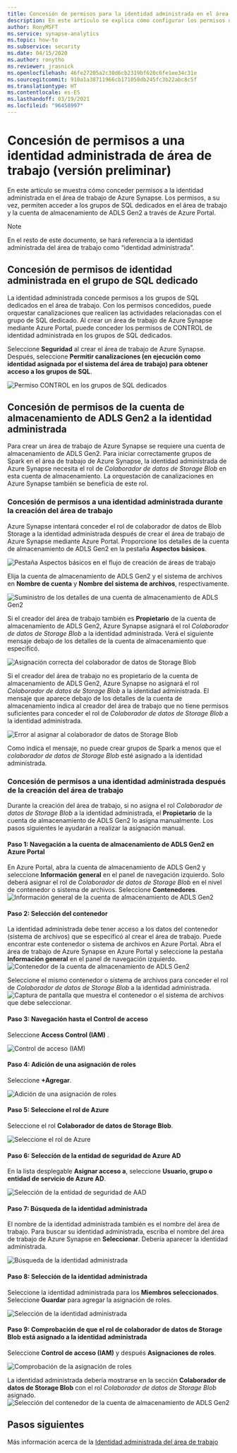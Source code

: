 ```yaml
---
title: Concesión de permisos para la identidad administrada en el área de trabajo de Synapse
description: En este artículo se explica cómo configurar los permisos de la identidad administrada en el área de trabajo de Azure Synapse.
author: RonyMSFT
ms.service: synapse-analytics
ms.topic: how-to
ms.subservice: security
ms.date: 04/15/2020
ms.author: ronytho
ms.reviewer: jrasnick
ms.openlocfilehash: 46fe27205a2c30d6cb2319bf620c6fe1ee34c31e
ms.sourcegitcommit: 910a1a38711966cb171050db245fc3b22abc8c5f
ms.translationtype: HT
ms.contentlocale: es-ES
ms.lasthandoff: 03/19/2021
ms.locfileid: "96458997"
---
```

# <a name="grant-permissions-to-workspace-managed-identity"></a>Concesión de permisos a una identidad administrada de área de trabajo (versión preliminar)

En este artículo se muestra cómo conceder permisos a la identidad administrada en el área de trabajo de Azure Synapse. Los permisos, a su vez, permiten acceder a los grupos de SQL dedicados en el área de trabajo y la cuenta de almacenamiento de ADLS Gen2 a través de Azure Portal.

>[!NOTE]
>En el resto de este documento, se hará referencia a la identidad administrada del área de trabajo como “identidad administrada”.

## <a name="grant-managed-identity-permissions-to-the-dedicated-sql-pool"></a>Concesión de permisos de identidad administrada en el grupo de SQL dedicado

La identidad administrada concede permisos a los grupos de SQL dedicados en el área de trabajo. Con los permisos concedidos, puede orquestar canalizaciones que realicen las actividades relacionadas con el grupo de SQL dedicado. Al crear un área de trabajo de Azure Synapse mediante Azure Portal, puede conceder los permisos de CONTROL de identidad administrada en los grupos de SQL dedicados.

Seleccione **Seguridad** al crear el área de trabajo de Azure Synapse. Después, seleccione **Permitir canalizaciones (en ejecución como identidad asignada por el sistema del área de trabajo) para obtener acceso a los grupos de SQL**.

![Permiso CONTROL en los grupos de SQL dedicados](./media/how-to-grant-workspace-managed-identity-permissions/configure-workspace-managed-identity-16.png)

## <a name="grant-the-managed-identity-permissions-to-adls-gen2-storage-account"></a>Concesión de permisos de la cuenta de almacenamiento de ADLS Gen2 a la identidad administrada

Para crear un área de trabajo de Azure Synapse se requiere una cuenta de almacenamiento de ADLS Gen2. Para iniciar correctamente grupos de Spark en el área de trabajo de Azure Synapse, la identidad administrada de Azure Synapse necesita el rol de *Colaborador de datos de Storage Blob* en esta cuenta de almacenamiento. La orquestación de canalizaciones en Azure Synapse también se beneficia de este rol.

### <a name="grant-permissions-to-managed-identity-during-workspace-creation"></a>Concesión de permisos a una identidad administrada durante la creación del área de trabajo

Azure Synapse intentará conceder el rol de colaborador de datos de Blob Storage a la identidad administrada después de crear el área de trabajo de Azure Synapse mediante Azure Portal. Proporcione los detalles de la cuenta de almacenamiento de ADLS Gen2 en la pestaña **Aspectos básicos**.

![Pestaña Aspectos básicos en el flujo de creación de áreas de trabajo](./media/how-to-grant-workspace-managed-identity-permissions/configure-workspace-managed-identity-1.png)

Elija la cuenta de almacenamiento de ADLS Gen2 y el sistema de archivos en **Nombre de cuenta** y **Nombre del sistema de archivos**, respectivamente.

![Suministro de los detalles de una cuenta de almacenamiento de ADLS Gen2](./media/how-to-grant-workspace-managed-identity-permissions/configure-workspace-managed-identity-2.png)

Si el creador del área de trabajo también es **Propietario** de la cuenta de almacenamiento de ADLS Gen2, Azure Synapse asignará el rol *Colaborador de datos de Storage Blob* a la identidad administrada. Verá el siguiente mensaje debajo de los detalles de la cuenta de almacenamiento que especificó.

![Asignación correcta del colaborador de datos de Storage Blob](./media/how-to-grant-workspace-managed-identity-permissions/configure-workspace-managed-identity-3.png)

Si el creador del área de trabajo no es propietario de la cuenta de almacenamiento de ADLS Gen2, Azure Synapse no asignará el rol *Colaborador de datos de Storage Blob* a la identidad administrada. El mensaje que aparece debajo de los detalles de la cuenta de almacenamiento indica al creador del área de trabajo que no tiene permisos suficientes para conceder el rol de *Colaborador de datos de Storage Blob* a la identidad administrada.

![Error al asignar al colaborador de datos de Storage Blob](./media/how-to-grant-workspace-managed-identity-permissions/configure-workspace-managed-identity-4.png)

Como indica el mensaje, no puede crear grupos de Spark a menos que el *colaborador de datos de Storage Blob* esté asignado a la identidad administrada.

### <a name="grant-permissions-to-managed-identity-after-workspace-creation"></a>Concesión de permisos a una identidad administrada después de la creación del área de trabajo

Durante la creación del área de trabajo, si no asigna el rol *Colaborador de datos de Storage Blob* a la identidad administrada, el **Propietario** de la cuenta de almacenamiento de ADLS Gen2 lo asigna manualmente. Los pasos siguientes le ayudarán a realizar la asignación manual.

#### <a name="step-1-navigate-to-the-adls-gen2-storage-account-in-azure-portal"></a>Paso 1: Navegación a la cuenta de almacenamiento de ADLS Gen2 en Azure Portal

En Azure Portal, abra la cuenta de almacenamiento de ADLS Gen2 y seleccione **Información general** en el panel de navegación izquierdo. Solo deberá asignar el rol de *Colaborador de datos de Storage Blob* en el nivel de contenedor o sistema de archivos. Seleccione **Contenedores**.  
![Información general de la cuenta de almacenamiento de ADLS Gen2](./media/how-to-grant-workspace-managed-identity-permissions/configure-workspace-managed-identity-5.png)

#### <a name="step-2-select-the-container"></a>Paso 2: Selección del contenedor

La identidad administrada debe tener acceso a los datos del contenedor (sistema de archivos) que se especificó al crear el área de trabajo. Puede encontrar este contenedor o sistema de archivos en Azure Portal. Abra el área de trabajo de Azure Synapse en Azure Portal y seleccione la pestaña **Información general** en el panel de navegación izquierdo.
![Contenedor de la cuenta de almacenamiento de ADLS Gen2](./media/how-to-grant-workspace-managed-identity-permissions/configure-workspace-managed-identity-7.png)


Seleccione el mismo contenedor o sistema de archivos para conceder el rol de *Colaborador de datos de Storage Blob* a la identidad administrada.
![Captura de pantalla que muestra el contenedor o el sistema de archivos que debe seleccionar.](./media/how-to-grant-workspace-managed-identity-permissions/configure-workspace-managed-identity-6.png)

#### <a name="step-3-navigate-to-access-control"></a>Paso 3: Navegación hasta el Control de acceso

Seleccione **Access Control (IAM)** .

![Control de acceso (IAM)](./media/how-to-grant-workspace-managed-identity-permissions/configure-workspace-managed-identity-8.png)

#### <a name="step-4-add-a-new-role-assignment"></a>Paso 4: Adición de una asignación de roles

Seleccione **+Agregar**.

![Adición de una asignación de roles](./media/how-to-grant-workspace-managed-identity-permissions/configure-workspace-managed-identity-9.png)

#### <a name="step-5-select-the-azure-role"></a>Paso 5: Seleccione el rol de Azure

Seleccione el rol **Colaborador de datos de Storage Blob**.

![Seleccione el rol de Azure](./media/how-to-grant-workspace-managed-identity-permissions/configure-workspace-managed-identity-10.png)

#### <a name="step-6-select-the-azure-ad-security-principal"></a>Paso 6: Selección de la entidad de seguridad de Azure AD

En la lista desplegable **Asignar acceso a**, seleccione **Usuario, grupo o entidad de servicio de Azure AD**.

![Selección de la entidad de seguridad de AAD](./media/how-to-grant-workspace-managed-identity-permissions/configure-workspace-managed-identity-11.png)

#### <a name="step-7-search-for-the-managed-identity"></a>Paso 7: Búsqueda de la identidad administrada

El nombre de la identidad administrada también es el nombre del área de trabajo. Para buscar su identidad administrada, escriba el nombre del área de trabajo de Azure Synapse en **Seleccionar**. Debería aparecer la identidad administrada.

![Búsqueda de la identidad administrada](./media/how-to-grant-workspace-managed-identity-permissions/configure-workspace-managed-identity-12.png)

#### <a name="step-8-select-the-managed-identity"></a>Paso 8: Selección de la identidad administrada

Seleccione la identidad administrada para los **Miembros seleccionados**. Seleccione **Guardar** para agregar la asignación de roles.

![Selección de la identidad administrada](./media/how-to-grant-workspace-managed-identity-permissions/configure-workspace-managed-identity-13.png)

#### <a name="step-9-verify-that-the-storage-blob-data-contributor-role-is-assigned-to-the-managed-identity"></a>Paso 9: Comprobación de que el rol de colaborador de datos de Storage Blob está asignado a la identidad administrada

Seleccione **Control de acceso (IAM)** y después **Asignaciones de roles**.

![Comprobación de la asignación de roles](./media/how-to-grant-workspace-managed-identity-permissions/configure-workspace-managed-identity-14.png)

La identidad administrada debería mostrarse en la sección **Colaborador de datos de Storage Blob** con el rol *Colaborador de datos de Storage Blob* asignado. 
![Selección del contenedor de la cuenta de almacenamiento de ADLS Gen2](./media/how-to-grant-workspace-managed-identity-permissions/configure-workspace-managed-identity-15.png)

## <a name="next-steps"></a>Pasos siguientes

Más información acerca de la [Identidad administrada del área de trabajo](./synapse-workspace-managed-identity.md)
